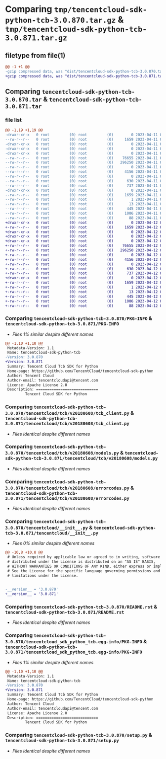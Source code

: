 # Comparing `tmp/tencentcloud-sdk-python-tcb-3.0.870.tar.gz` & `tmp/tencentcloud-sdk-python-tcb-3.0.871.tar.gz`

## filetype from file(1)

```diff
@@ -1 +1 @@
-gzip compressed data, was "dist/tencentcloud-sdk-python-tcb-3.0.870.tar", last modified: Tue Apr 11 03:54:03 2023, max compression
+gzip compressed data, was "dist/tencentcloud-sdk-python-tcb-3.0.871.tar", last modified: Wed Apr 12 00:41:51 2023, max compression
```

## Comparing `tencentcloud-sdk-python-tcb-3.0.870.tar` & `tencentcloud-sdk-python-tcb-3.0.871.tar`

### file list

```diff
@@ -1,19 +1,19 @@
-drwxr-xr-x   0 root         (0) root         (0)        0 2023-04-11 03:54:03.000000 tencentcloud-sdk-python-tcb-3.0.870/
--rw-r--r--   0 root         (0) root         (0)     1659 2023-04-11 03:54:03.000000 tencentcloud-sdk-python-tcb-3.0.870/PKG-INFO
-drwxr-xr-x   0 root         (0) root         (0)        0 2023-04-11 03:54:03.000000 tencentcloud-sdk-python-tcb-3.0.870/tencentcloud/
-drwxr-xr-x   0 root         (0) root         (0)        0 2023-04-11 03:54:03.000000 tencentcloud-sdk-python-tcb-3.0.870/tencentcloud/tcb/
-drwxr-xr-x   0 root         (0) root         (0)        0 2023-04-11 03:54:03.000000 tencentcloud-sdk-python-tcb-3.0.870/tencentcloud/tcb/v20180608/
--rw-r--r--   0 root         (0) root         (0)    76655 2023-04-11 03:54:03.000000 tencentcloud-sdk-python-tcb-3.0.870/tencentcloud/tcb/v20180608/tcb_client.py
--rw-r--r--   0 root         (0) root         (0)   296250 2023-04-11 03:54:03.000000 tencentcloud-sdk-python-tcb-3.0.870/tencentcloud/tcb/v20180608/models.py
--rw-r--r--   0 root         (0) root         (0)        0 2023-04-11 03:54:03.000000 tencentcloud-sdk-python-tcb-3.0.870/tencentcloud/tcb/v20180608/__init__.py
--rw-r--r--   0 root         (0) root         (0)     4156 2023-04-11 03:54:03.000000 tencentcloud-sdk-python-tcb-3.0.870/tencentcloud/tcb/v20180608/errorcodes.py
--rw-r--r--   0 root         (0) root         (0)        0 2023-04-11 03:54:03.000000 tencentcloud-sdk-python-tcb-3.0.870/tencentcloud/tcb/__init__.py
--rw-r--r--   0 root         (0) root         (0)      630 2023-04-11 03:54:03.000000 tencentcloud-sdk-python-tcb-3.0.870/tencentcloud/__init__.py
--rw-r--r--   0 root         (0) root         (0)      737 2023-04-11 03:54:03.000000 tencentcloud-sdk-python-tcb-3.0.870/README.rst
-drwxr-xr-x   0 root         (0) root         (0)        0 2023-04-11 03:54:03.000000 tencentcloud-sdk-python-tcb-3.0.870/tencentcloud_sdk_python_tcb.egg-info/
--rw-r--r--   0 root         (0) root         (0)     1659 2023-04-11 03:54:03.000000 tencentcloud-sdk-python-tcb-3.0.870/tencentcloud_sdk_python_tcb.egg-info/PKG-INFO
--rw-r--r--   0 root         (0) root         (0)        1 2023-04-11 03:54:03.000000 tencentcloud-sdk-python-tcb-3.0.870/tencentcloud_sdk_python_tcb.egg-info/dependency_links.txt
--rw-r--r--   0 root         (0) root         (0)       13 2023-04-11 03:54:03.000000 tencentcloud-sdk-python-tcb-3.0.870/tencentcloud_sdk_python_tcb.egg-info/top_level.txt
--rw-r--r--   0 root         (0) root         (0)      445 2023-04-11 03:54:03.000000 tencentcloud-sdk-python-tcb-3.0.870/tencentcloud_sdk_python_tcb.egg-info/SOURCES.txt
--rw-r--r--   0 root         (0) root         (0)     1006 2023-04-11 03:54:03.000000 tencentcloud-sdk-python-tcb-3.0.870/setup.py
--rw-r--r--   0 root         (0) root         (0)       88 2023-04-11 03:54:03.000000 tencentcloud-sdk-python-tcb-3.0.870/setup.cfg
+drwxr-xr-x   0 root         (0) root         (0)        0 2023-04-12 00:41:51.000000 tencentcloud-sdk-python-tcb-3.0.871/
+-rw-r--r--   0 root         (0) root         (0)     1659 2023-04-12 00:41:51.000000 tencentcloud-sdk-python-tcb-3.0.871/PKG-INFO
+drwxr-xr-x   0 root         (0) root         (0)        0 2023-04-12 00:41:51.000000 tencentcloud-sdk-python-tcb-3.0.871/tencentcloud/
+drwxr-xr-x   0 root         (0) root         (0)        0 2023-04-12 00:41:51.000000 tencentcloud-sdk-python-tcb-3.0.871/tencentcloud/tcb/
+drwxr-xr-x   0 root         (0) root         (0)        0 2023-04-12 00:41:51.000000 tencentcloud-sdk-python-tcb-3.0.871/tencentcloud/tcb/v20180608/
+-rw-r--r--   0 root         (0) root         (0)    76655 2023-04-12 00:41:51.000000 tencentcloud-sdk-python-tcb-3.0.871/tencentcloud/tcb/v20180608/tcb_client.py
+-rw-r--r--   0 root         (0) root         (0)   296250 2023-04-12 00:41:51.000000 tencentcloud-sdk-python-tcb-3.0.871/tencentcloud/tcb/v20180608/models.py
+-rw-r--r--   0 root         (0) root         (0)        0 2023-04-12 00:41:51.000000 tencentcloud-sdk-python-tcb-3.0.871/tencentcloud/tcb/v20180608/__init__.py
+-rw-r--r--   0 root         (0) root         (0)     4156 2023-04-12 00:41:51.000000 tencentcloud-sdk-python-tcb-3.0.871/tencentcloud/tcb/v20180608/errorcodes.py
+-rw-r--r--   0 root         (0) root         (0)        0 2023-04-12 00:41:51.000000 tencentcloud-sdk-python-tcb-3.0.871/tencentcloud/tcb/__init__.py
+-rw-r--r--   0 root         (0) root         (0)      630 2023-04-12 00:41:51.000000 tencentcloud-sdk-python-tcb-3.0.871/tencentcloud/__init__.py
+-rw-r--r--   0 root         (0) root         (0)      737 2023-04-12 00:41:51.000000 tencentcloud-sdk-python-tcb-3.0.871/README.rst
+drwxr-xr-x   0 root         (0) root         (0)        0 2023-04-12 00:41:51.000000 tencentcloud-sdk-python-tcb-3.0.871/tencentcloud_sdk_python_tcb.egg-info/
+-rw-r--r--   0 root         (0) root         (0)     1659 2023-04-12 00:41:51.000000 tencentcloud-sdk-python-tcb-3.0.871/tencentcloud_sdk_python_tcb.egg-info/PKG-INFO
+-rw-r--r--   0 root         (0) root         (0)        1 2023-04-12 00:41:51.000000 tencentcloud-sdk-python-tcb-3.0.871/tencentcloud_sdk_python_tcb.egg-info/dependency_links.txt
+-rw-r--r--   0 root         (0) root         (0)       13 2023-04-12 00:41:51.000000 tencentcloud-sdk-python-tcb-3.0.871/tencentcloud_sdk_python_tcb.egg-info/top_level.txt
+-rw-r--r--   0 root         (0) root         (0)      445 2023-04-12 00:41:51.000000 tencentcloud-sdk-python-tcb-3.0.871/tencentcloud_sdk_python_tcb.egg-info/SOURCES.txt
+-rw-r--r--   0 root         (0) root         (0)     1006 2023-04-12 00:41:51.000000 tencentcloud-sdk-python-tcb-3.0.871/setup.py
+-rw-r--r--   0 root         (0) root         (0)       88 2023-04-12 00:41:51.000000 tencentcloud-sdk-python-tcb-3.0.871/setup.cfg
```

### Comparing `tencentcloud-sdk-python-tcb-3.0.870/PKG-INFO` & `tencentcloud-sdk-python-tcb-3.0.871/PKG-INFO`

 * *Files 1% similar despite different names*

```diff
@@ -1,10 +1,10 @@
 Metadata-Version: 1.1
 Name: tencentcloud-sdk-python-tcb
-Version: 3.0.870
+Version: 3.0.871
 Summary: Tencent Cloud Tcb SDK for Python
 Home-page: https://github.com/TencentCloud/tencentcloud-sdk-python
 Author: Tencent Cloud
 Author-email: tencentcloudapi@tencent.com
 License: Apache License 2.0
 Description: ============================
         Tencent Cloud SDK for Python
```

### Comparing `tencentcloud-sdk-python-tcb-3.0.870/tencentcloud/tcb/v20180608/tcb_client.py` & `tencentcloud-sdk-python-tcb-3.0.871/tencentcloud/tcb/v20180608/tcb_client.py`

 * *Files identical despite different names*

### Comparing `tencentcloud-sdk-python-tcb-3.0.870/tencentcloud/tcb/v20180608/models.py` & `tencentcloud-sdk-python-tcb-3.0.871/tencentcloud/tcb/v20180608/models.py`

 * *Files identical despite different names*

### Comparing `tencentcloud-sdk-python-tcb-3.0.870/tencentcloud/tcb/v20180608/errorcodes.py` & `tencentcloud-sdk-python-tcb-3.0.871/tencentcloud/tcb/v20180608/errorcodes.py`

 * *Files identical despite different names*

### Comparing `tencentcloud-sdk-python-tcb-3.0.870/tencentcloud/__init__.py` & `tencentcloud-sdk-python-tcb-3.0.871/tencentcloud/__init__.py`

 * *Files 0% similar despite different names*

```diff
@@ -10,8 +10,8 @@
 # Unless required by applicable law or agreed to in writing, software
 # distributed under the License is distributed on an "AS IS" BASIS,
 # WITHOUT WARRANTIES OR CONDITIONS OF ANY KIND, either express or implied.
 # See the License for the specific language governing permissions and
 # limitations under the License.
 
 
-__version__ = '3.0.870'
+__version__ = '3.0.871'
```

### Comparing `tencentcloud-sdk-python-tcb-3.0.870/README.rst` & `tencentcloud-sdk-python-tcb-3.0.871/README.rst`

 * *Files identical despite different names*

### Comparing `tencentcloud-sdk-python-tcb-3.0.870/tencentcloud_sdk_python_tcb.egg-info/PKG-INFO` & `tencentcloud-sdk-python-tcb-3.0.871/tencentcloud_sdk_python_tcb.egg-info/PKG-INFO`

 * *Files 1% similar despite different names*

```diff
@@ -1,10 +1,10 @@
 Metadata-Version: 1.1
 Name: tencentcloud-sdk-python-tcb
-Version: 3.0.870
+Version: 3.0.871
 Summary: Tencent Cloud Tcb SDK for Python
 Home-page: https://github.com/TencentCloud/tencentcloud-sdk-python
 Author: Tencent Cloud
 Author-email: tencentcloudapi@tencent.com
 License: Apache License 2.0
 Description: ============================
         Tencent Cloud SDK for Python
```

### Comparing `tencentcloud-sdk-python-tcb-3.0.870/setup.py` & `tencentcloud-sdk-python-tcb-3.0.871/setup.py`

 * *Files identical despite different names*

